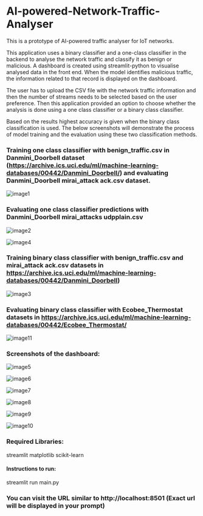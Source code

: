 # AI-powered-Network-Traffic-Analyser
This is a prototype of AI-powered traffic analyser for IoT networks.

This application uses a binary classifier and a one-class classifier in the backend to analyse the network traffic and classify it as benign or malicious. A dashboard is created using streamlit-python to visualise analysed data in the front end. When the model identifies malicious traffic, the information related to that record is displayed on the dashboard.

The user has to upload the CSV file with the network traffic information and then the number of streams needs to be selected based on the user preference. Then this application provided an option to choose whether the analysis is done using a one class classifier or a binary class classifier. 

Based on the results highest accuracy is given when the binary class classification is used. The below screenshots will demonstrate the process of model training and the evaluation using these two classification methods.

### Training one class classifier with benign_traffic.csv in Danmini_Doorbell dataset (https://archive.ics.uci.edu/ml/machine-learning-databases/00442/Danmini_Doorbell/) and evaluating Danmini_Doorbell mirai_attack ack.csv dataset.
![image1](https://user-images.githubusercontent.com/124127000/220923735-65ae1c5b-355d-4618-b25f-cb49ca5621bb.png)

### Evaluating one class classifier predictions with Danmini_Doorbell mirai_attacks udpplain.csv
![image2](https://user-images.githubusercontent.com/124127000/220923822-27f9b9dd-1379-4053-a526-8e636a87bba2.png)

![image4](https://user-images.githubusercontent.com/124127000/220923925-b44c2081-4f01-426c-8790-1de188db5a77.png)

### Training binary class classifier with benign_traffic.csv and mirai_attack ack.csv datasets in https://archive.ics.uci.edu/ml/machine-learning-databases/00442/Danmini_Doorbell)
![image3](https://user-images.githubusercontent.com/124127000/220923877-a4755289-5e99-499a-8eec-767d52289d59.png)

### Evaluating binary class classifier with Ecobee_Thermostat datasets in https://archive.ics.uci.edu/ml/machine-learning-databases/00442/Ecobee_Thermostat/
![image11](https://user-images.githubusercontent.com/124127000/220931222-5fb6a276-d2ac-4fcf-b7bb-d34b4ead4aa3.png)

### Screenshots of the dashboard:

![image5](https://user-images.githubusercontent.com/124127000/220924076-245d60cd-78d5-489d-af8e-0d6c2381cecf.png)

![image6](https://user-images.githubusercontent.com/124127000/220924098-c414ace1-9c96-428c-834e-6b71c27a2ed2.png)

![image7](https://user-images.githubusercontent.com/124127000/220924126-062273d2-3b80-494f-9bf2-f0e2771eb03e.png)

![image8](https://user-images.githubusercontent.com/124127000/220924286-e4380af4-7252-4941-911c-9876633c32be.png)

![image9](https://user-images.githubusercontent.com/124127000/220929070-940c435e-6cb3-4990-8ad9-20c7fad17f46.png)

![image10](https://user-images.githubusercontent.com/124127000/220929135-d4c901f9-7a68-4d92-9193-c1ccd116e56c.png)


### Required Libraries: 
  streamlit
  matplotlib
  scikit-learn
  
#### Instructions to run:
streamlit run main.py

### You can visit the URL similar to http://localhost:8501 (Exact url will be displayed in your prompt)

